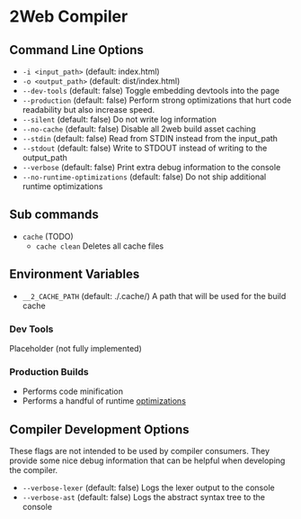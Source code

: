 # 2Web Compiler

## Command Line Options

- `-i <input_path>` (default: index.html)
- `-o <output_path>` (default: dist/index.html)
- `--dev-tools` (default: false) Toggle embedding devtools into the page
- `--production` (default: false) Perform strong optimizations that hurt code readability but also increase speed.
- `--silent` (default: false) Do not write log information
- `--no-cache` (default: false) Disable all 2web build asset caching
- `--stdin` (default: false) Read from STDIN instead from the input_path
- `--stdout` (default: false) Write to STDOUT instead of writing to the output_path
- `--verbose` (default: false) Print extra debug information to the console
- `--no-runtime-optimizations` (default: false) Do not ship additional runtime optimizations

## Sub commands

- `cache` (TODO)
  - `cache clean` Deletes all cache files

## Environment Variables

- `__2_CACHE_PATH` (default: ./.cache/) A path that will be used for the build cache

### Dev Tools

Placeholder (not fully implemented)

### Production Builds

- Performs code minification
- Performs a handful of runtime [optimizations](../docs/README.md)

## Compiler Development Options

These flags are not intended to be used by compiler consumers.
They provide some nice debug information that can be helpful when developing the
compiler.

- `--verbose-lexer` (default: false) Logs the lexer output to the console
- `--verbose-ast` (default: false) Logs the abstract syntax tree to the console
